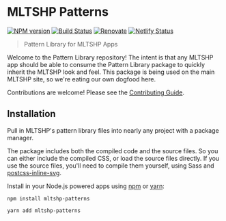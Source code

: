# MLTSHP Patterns

[![NPM version](http://img.shields.io/npm/v/mltshp-patterns.svg)](https://www.npmjs.org/package/mltshp-patterns) [![Build Status](https://github.com/MLTSHP/mltshp-patterns/workflows/CI/badge.svg)](https://github.com/MLTSHP/mltshp-patterns/actions?query=workflow%3ACI) [![Renovate](https://img.shields.io/badge/renovate-enabled-brightgreen.svg)](https://renovatebot.com) [![Netlify Status](https://api.netlify.com/api/v1/badges/05495ee1-80f0-484c-b619-e34cc0d51a19/deploy-status)](https://app.netlify.com/sites/mltshp-patterns/deploys)

> Pattern Library for MLTSHP Apps

Welcome to the Pattern Library repository! The intent is that any MLTSHP app should be able to consume the Pattern Library package to quickly inherit the MLTSHP look and feel. This package is being used on the main MLTSHP site, so we're eating our own dogfood here.

Contributions are welcome! Please see the [Contributing Guide](CONTRIBUTING.md).

## Installation

Pull in MLTSHP's pattern library files into nearly any project with a package manager.

The package includes both the compiled code and the source files. So you can either include the compiled CSS, or load the source files directly. If you use the source files, you'll need to compile them yourself, using Sass and [postcss-inline-svg](https://www.npmjs.com/package/postcss-inline-svg).

Install in your Node.js powered apps using [npm](https://www.npmjs.com/package/mltshp-patterns) or [yarn](https://classic.yarnpkg.com/en/package/mltshp-patterns):

```
npm install mltshp-patterns
```

```
yarn add mltshp-patterns
```
